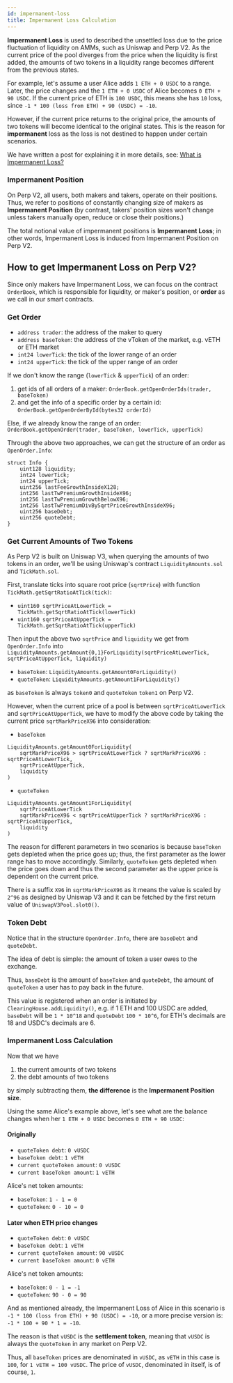```yaml
---
id: impermanent-loss
title: Impermanent Loss Calculation
---
```


**Impermanent Loss** is used to described the unsettled loss due to the price fluctuation of liquidity on AMMs, such as Uniswap and Perp V2.
As the current price of the pool diverges from the price when the liquidity is first added, the amounts of two tokens in a liquidity range becomes different from the previous states.

For example, let's assume a user Alice adds `1 ETH + 0 USDC` to a range.
Later, the price changes and the `1 ETH + 0 USDC` of Alice becomes `0 ETH + 90 USDC`.
If the current price of ETH is `100 USDC`, this means she has `10` loss, since `-1 * 100 (loss from ETH) + 90 (USDC) = -10`.

However, if the current price returns to the original price, the amounts of two tokens will become identical to the original states.
This is the reason for **impermanent** loss as the loss is not destined to happen under certain scenarios.

We have written a post for explaining it in more details, see: [What is Impermanent Loss?](https://blog.perp.fi/what-is-impermanent-loss-a9b1359d56f3)

### Impermanent Position

On Perp V2, all users, both makers and takers, operate on their positions. 
Thus, we refer to positions of constantly changing size of makers as **Impermanent Position** (by contrast, takers' position sizes won't change unless takers manually open, reduce or close their positions.)

The total notional value of impermanent positions is **Impermanent Loss**; in other words, Impermanent Loss is induced from Impermanent Position on Perp V2.

## How to get Impermanent Loss on Perp V2?

Since only makers have Impermanent Loss, we can focus on the contract `OrderBook`, which is responsible for liquidity, or maker's position, or **order** as we call in our smart contracts.

### Get Order

- `address trader`: the address of the maker to query
- `address baseToken`: the address of the vToken of the market, e.g. vETH or ETH market
- `int24 lowerTick`: the tick of the lower range of an order
- `int24 upperTick`: the tick of the upper range of an order

If we don't know the range (`lowerTick` & `upperTick`) of an order: 
1. get ids of all orders of a maker: `OrderBook.getOpenOrderIds(trader, baseToken)`
2. and get the info of a specific order by a certain id: `OrderBook.getOpenOrderById(bytes32 orderId)`

Else, if we already know the range of an order: `OrderBook.getOpenOrder(trader, baseToken, lowerTick, upperTick)`

Through the above two approaches, we can get the structure of an order as `OpenOrder.Info`:

```solidity
struct Info {
    uint128 liquidity;
    int24 lowerTick;
    int24 upperTick;
    uint256 lastFeeGrowthInsideX128;
    int256 lastTwPremiumGrowthInsideX96;
    int256 lastTwPremiumGrowthBelowX96;
    int256 lastTwPremiumDivBySqrtPriceGrowthInsideX96;
    uint256 baseDebt;
    uint256 quoteDebt;
}
```

### Get Current Amounts of Two Tokens

As Perp V2 is built on Uniswap V3, when querying the amounts of two tokens in an order, we'll be using Uniswap's contract `LiquidityAmounts.sol` and `TickMath.sol`.

First, translate ticks into square root price (`sqrtPrice`) with function `TickMath.getSqrtRatioAtTick(tick)`:
- `uint160 sqrtPriceAtLowerTick = TickMath.getSqrtRatioAtTick(lowerTick)`
- `uint160 sqrtPriceAtUpperTick = TickMath.getSqrtRatioAtTick(upperTick)`

Then input the above two `sqrtPrice` and `liquidity` we get from `OpenOrder.Info` into `LiquidityAmounts.getAmount{0,1}ForLiquidity(sqrtPriceAtLowerTick, sqrtPriceAtUpperTick, liquidity)`
- `baseToken`: `LiquidityAmounts.getAmount0ForLiquidity()`
- `quoteToken`: `LiquidityAmounts.getAmount1ForLiquidity()`

as `baseToken` is always `token0` and `quoteToken` `token1` on Perp V2.

However, when the current price of a pool is between `sqrtPriceAtLowerTick` and `sqrtPriceAtUpperTick`, we have to modify the above code by taking the current price `sqrtMarkPriceX96` into consideration:
- `baseToken`
```
LiquidityAmounts.getAmount0ForLiquidity(
    sqrtMarkPriceX96 > sqrtPriceAtLowerTick ? sqrtMarkPriceX96 : sqrtPriceAtLowerTick,
    sqrtPriceAtUpperTick,
    liquidity
)
```
- `quoteToken`
```
LiquidityAmounts.getAmount1ForLiquidity(
    sqrtPriceAtLowerTick
    sqrtMarkPriceX96 < sqrtPriceAtUpperTick ? sqrtMarkPriceX96 : sqrtPriceAtUpperTick,
    liquidity
)
```
The reason for different parameters in two scenarios is because `baseToken` gets depleted when the price goes up; thus, the first parameter as the lower range has to move accordingly.
Similarly, `quoteToken` gets depleted when the price goes down and thus the second parameter as the upper price is dependent on the current price.

There is a suffix `X96` in `sqrtMarkPriceX96` as it means the value is scaled by `2^96` as designed by Uniswap V3 and it can be fetched by the first return value of `UniswapV3Pool.slot0()`.

### Token Debt

Notice that in the structure `OpenOrder.Info`, there are `baseDebt` and `quoteDebt`.

The idea of debt is simple: the amount of token a user owes to the exchange.

Thus, `baseDebt` is the amount of `baseToken` and `quoteDebt`, the amount of `quoteToken` a user has to pay back in the future.

This value is registered when an order is initiated by `ClearingHouse.addLiquidity()`, e.g. if 1 ETH and 100 USDC are added, `baseDebt` will be `1 * 10^18` and `quoteDebt` `100 * 10^6`, for ETH's decimals are 18 and USDC's decimals are 6.

### Impermanent Loss Calculation

Now that we have 
1. the current amounts of two tokens
2. the debt amounts of two tokens

by simply subtracting them, **the difference** is the **Impermanent Position size**.

Using the same Alice's example above, let's see what are the balance changes when her `1 ETH + 0 USDC` becomes `0 ETH + 90 USDC`:

#### Originally 
- `quoteToken debt`: `0 vUSDC`
- `baseToken debt`: `1 vETH`
- `current quoteToken amount`: `0 vUSDC`
- `current baseToken amount`: `1 vETH`

Alice's net token amounts:
- `baseToken`: `1 - 1 = 0`
- `quoteToken`: `0 - 10 = 0`

#### Later when ETH price changes
- `quoteToken debt`: `0 vUSDC`
- `baseToken debt`: `1 vETH`
- `current quoteToken amount`: `90 vUSDC`
- `current baseToken amount`: `0 vETH`

Alice's net token amounts:
- `baseToken`: `0 - 1 = -1`
- `quoteToken`: `90 - 0 = 90`

And as mentioned already, the Impermanent Loss of Alice in this scenario is `-1 * 100 (loss from ETH) + 90 (USDC) = -10`, or a more precise version is: `-1 * 100 + 90 * 1 = -10`.

The reason is that `vUSDC` is the **settlement token**, meaning that `vUSDC` is always the `quoteToken` in any market on Perp V2.

Thus, all `baseToken` prices are denominated in `vUSDC`, as `vETH` in this case is `100`, for `1 vETH = 100 vUSDC`.
The price of `vUSDC`, denominated in itself, is of course, `1`.
